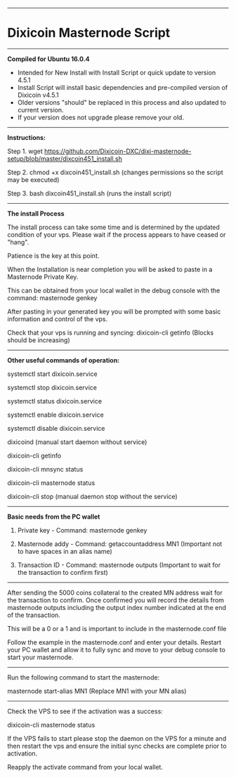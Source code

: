 ****************
# Dixicoin Masternode Script
****************

**Compiled for Ubuntu 16.0.4** 

- Intended for New Install with Install Script or quick update to version 4.5.1
- Install Script will install basic dependencies and pre-compiled version of Dixicoin v4.5.1
- Older versions "should" be replaced in this process and also updated to current version.
- If your version does not upgrade please remove your old.

****************
**Instructions:** 

Step 1. wget https://github.com/Dixicoin-DXC/dixi-masternode-setup/blob/master/dixcoin451_install.sh

Step 2. chmod +x dixcoin451_install.sh (changes permissions so the script may be executed)

Step 3. bash dixcoin451_install.sh (runs the install script)


****************
**The install Process**

The install process can take some time and is determined by the updated condition of your vps. Please wait if the process appears to have ceased or "hang". 

Patience is the key at this point.

When the Installation is near completion you will be asked to paste in a Masternode Private Key.

This can be obtained from your local wallet in the debug console with the command: masternode genkey

After pasting in your generated key you will be prompted with some basic information and control of the vps. 

Check that your vps is running and syncing: dixicoin-cli getinfo (Blocks should be increasing)

****************
**Other useful commands of operation:**

systemctl start dixicoin.service

systemctl stop dixicoin.service

systemctl status dixicoin.service

systemctl enable dixicoin.service

systemctl disable dixicoin.service


dixicoind (manual start daemon without service)

dixicoin-cli getinfo

dixicoin-cli mnsync status

dixicoin-cli masternode status

dixicoin-cli stop (manual daemon stop without the service)

****************
**Basic needs from the PC wallet**

1. Private key - Command: masternode genkey

2. Masternode addy - Command: getaccountaddress MN1 (Important not to have spaces in an alias name)

3. Transaction ID - Command: masternode outputs (Important to wait for the transaction to confirm first)

****************
After sending the 5000 coins collateral to the created MN address wait for the transaction to confirm.
Once confirmed you will record the details from masternode outputs including the output index number indicated at the end of the transaction. 

This will be a 0 or a 1 and is important to include in the masternode.conf file

Follow the example in the masternode.conf and enter your details. Restart your PC wallet and allow it to fully sync
and move to your debug console to start your masternode.

****************
Run the following command to start the masternode:

masternode start-alias MN1 (Replace MN1 with your MN alias)

****************
Check the VPS to see if the activation was a success:

dixicoin-cli masternode status

If the VPS fails to start please stop the daemon on the VPS for a minute and then restart the vps and ensure the initial sync checks are complete prior to activation. 

Reapply the activate command from your local wallet.

